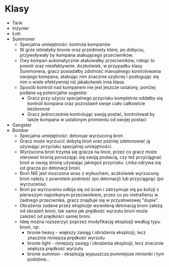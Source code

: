 # Klasy
- Tank
- Inżynier
- Łotr
- Summoner
	- Specjalna umiejętność: kontrola kompanów
	- W grze istniałyby bronie oraz przedmioty które, po dobyciu, przywoływały by kompana atakującego przeciwników.  
	- Owy kompan automatycznie atakowałby przeciwników, robiąc to powoli oraz nieefektywnie.
	  Aczkolwiek, w przypadku klasy Summonera, gracz posiadałby zdolność manualnego kontrolowania swojego kompana, atakując nim znacznie szybciej i posługując się nim o wiele efektywniej niż jakakolwiek inna klasa.
	- Sposób kontroli nad kompanem nie jest jeszcze ustalony, poniżej podane są potencjalne sugestie:
	  -  Gracz przy użyciu specjalnego przycisku kompletnie oddałby się kontroli kompana oraz pozostawił swoje ciało całkowicie bezbronne
	  - Gracz jednocześnie kontrolując swoją postać, kontrolował by także kompana w ustalonym promieniu od swojej postaci
- Gangster
- Bomber
	- Specjalna umiejętność: detonuje wyrzuconą broń
	- Gracz może wyrzucić dobytą broń oraz później zdetonować ją używając przycisku specjalnej umiejętności.
	- Wyrzucona broń trzyma się gracza na lince, przez co gracz może sterować bronią poruszając się swoją postacią, czy też przyciągnać broń w swoją stronę używając jakiegoś przycisku.
	   Linka odrywa się od gracza po detonacji broni.
	 - Broń NIE jest niszczona wraz z wybuchem, aczkolwiek wyrzuconą broń należy z powrotem podnieść (po detonacji) lub przyciągnąć (po wyrzuceniu).
	 - Broń po wyrzuceniu odbija się od ścian i zatrzymuje się po kolizji z pierwszym napotkanym przeciwnikiem, przez co po nietrafieniu w żadnego przeciwnika, gracz znajduje się w przysłowiowej "dupie".
	 - Obrażenia zadane przez eksplozje wywołaną detonacją broni zależą od obrażeń broni, tak samo jak prędkość wyrzutu broni może zależeć od prędkości samej broni.
	 - Ideę można rozszerzyć poprzez modyfikację eksplozji według typu broni, np:
	   - bronie heavy - większy zasięg i obrażenia eksplozji, lecz znacznie mniejsza prędkość wyrzutu
	   - bronie light - mniejszy zasięg i obrażenia eksplozji, lecz znacznie większa prędkość wyrzutu
	   - bronie summon - eksplozją wypuszcza pomniejsze minionki
	   i tym podobne...